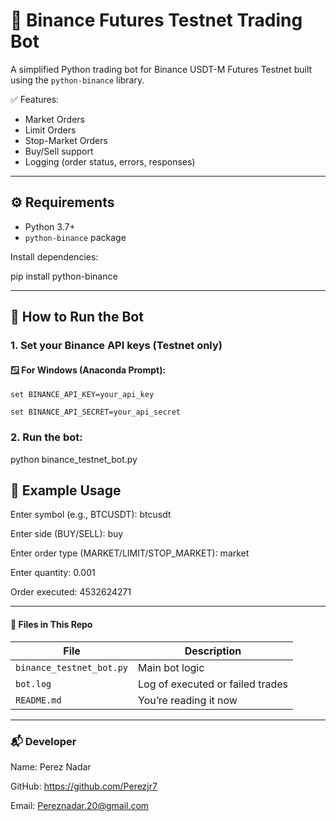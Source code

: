 # 🦾 Binance Futures Testnet Trading Bot

A simplified Python trading bot for Binance USDT-M Futures Testnet built using the `python-binance` library.

✅ Features:
- Market Orders
- Limit Orders
- Stop-Market Orders 
- Buy/Sell support
- Logging (order status, errors, responses)

---

## ⚙️ Requirements

- Python 3.7+
- `python-binance` package

Install dependencies:

pip install python-binance

----

## 🚀 How to Run the Bot

### 1. Set your Binance API keys (Testnet only)

#### 🪟 For Windows (Anaconda Prompt):

```
set BINANCE_API_KEY=your_api_key

set BINANCE_API_SECRET=your_api_secret
```
### 2. Run the bot:
python binance_testnet_bot.py

## 🧪 Example Usage

Enter symbol (e.g., BTCUSDT): btcusdt 

Enter side (BUY/SELL): buy 

Enter order type (MARKET/LIMIT/STOP_MARKET): market 

Enter quantity: 0.001 

Order executed: 4532624271 

----

#### 📝 Files in This Repo

| File                     | Description                      |
| ------------------------ | -------------------------------- |
| `binance_testnet_bot.py` | Main bot logic                   |
| `bot.log`                | Log of executed or failed trades |
| `README.md`              | You’re reading it now            |

----

### 📬 Developer

Name: Perez Nadar

GitHub: https://github.com/Perezjr7

Email: Pereznadar.20@gmail.com




